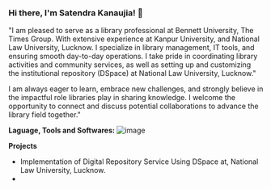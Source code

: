 ### Hi there, I'm Satendra Kanaujia! 👋

"I am pleased to serve as a library professional at Bennett University, The Times Group. With extensive experience at Kanpur University, and National Law University, Lucknow. I specialize in library management, IT tools, and ensuring smooth day-to-day operations. I take pride in coordinating library activities and community services, as well as setting up and customizing the institutional repository (DSpace) at National Law University, Lucknow."

I am always eager to learn, embrace new challenges, and strongly believe in the impactful role libraries play in sharing knowledge. I welcome the opportunity to connect and discuss potential collaborations to advance the library field together."


**Laguage, Tools and Softwares:**
![image](https://github.com/user-attachments/assets/512b5b1f-0ecc-4cb3-aef9-44dddb68e6e5)


**Projects**

- Implementation of Digital Repository Service Using DSpace at, National Law University, Lucknow.
- 
<!--
Here are some ideas to get you started:

- 🔭 I’m currently working on ...
- 🌱 I’m currently learning ...
- 👯 I’m looking to collaborate on ...
- 🤔 I’m looking for help with ...
- 💬 Ask me about ...
- 📫 How to reach me: ...
- 😄 Pronouns: ...
- ⚡ Fun fact: ...

-->
